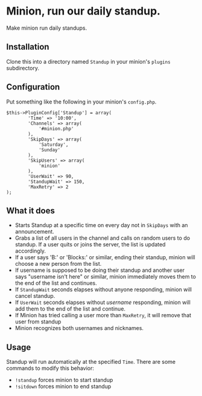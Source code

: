 # Minion, run our daily standup.

Make minion run daily standups. 

## Installation
Clone this into a directory named `Standup` in your minion's `plugins` subdirectory. 

## Configuration
Put something like the following in your minion's `config.php`.

    $this->PluginConfig['Standup'] = array(
            'Time' => '10:00',
            'Channels' => array(
                '#minion.php'
            ),
            'SkipDays' => array(
                'Saturday',
                'Sunday'
            ),
            'SkipUsers' => array(
                'minion'
            ),
            'UserWait' => 90,
            'StandupWait' => 150,
            'MaxRetry' => 2
    );

## What it does
* Starts Standup at a specific time on every day not in `SkipDays` with an announcement.
* Grabs a list of all users in the channel and calls on random users to do standup. If a user quits or joins the server, the list is updated accordingly.
* If a user says 'B:' or 'Blocks:' or similar, ending their standup, minion will choose a new person from the list.
* If username is supposed to be doing their standup and another user says "username isn't here" or similar, minion immediately moves them to the end of the list and continues.
* If `StandupWait` seconds elapses without anyone responding, minion will cancel standup.
* If `UserWait` seconds elapses without _username_ responding, minion will add them to the end of the list and continue.
* If Minion has tried calling a user more than `MaxRetry`, it will remove that user from standup
* Minion recognizes both usernames and nicknames.


## Usage
Standup will run automatically at the specified `Time`. There are some commands to modify this behavior:
* `!standup` forces minion to start standup
* `!sitdown` forces minion to end standup